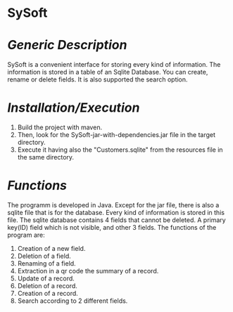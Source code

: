 # SySoft

# ***Generic Description***

SySoft is a convenient interface for storing every kind of information. The information is stored in a table of an Sqlite Database. You can create, rename or delete fields. It is also supported the search option.

# ***Installation/Execution***

1) Build the project with maven. 
2) Then, look for the SySoft-jar-with-dependencies.jar file in the target directory. 
3) Execute it having also the "Customers.sqlite" from the resources file in the same directory.

# ***Functions***

The programm is developed in Java. Except for the jar file, there is also a sqlite file that is for the database. Every kind of information is stored in this file. The sqlite database contains 4 fields that cannot be deleted. A primary key(ID) field which is not visible, and other 3 fields. The functions of the program are:
1) Creation of a new field.
2) Deletion of a field.
3) Renaming of a field.
4) Extraction in a qr code the summary of a record.
5) Update of a record.
6) Deletion of a record.
7) Creation of a record.
8) Search according to 2 different fields.
